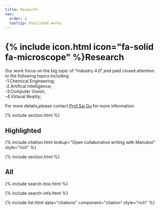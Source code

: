 ```yaml
---
title: Research
nav:
  order: 2
  tooltip: Published works
---
```


# {% include icon.html icon="fa-solid fa-microscope" %}Research

Our work focus on the big topic of "Industry 4.0",and paid closed attention to the following topics including  
-1.Chemical Engineering;  
-2.Artifical Intelligence;  
-3.Computer Vision;  
-4.Virtural Reality;

For more details,please contact [Prof.Sai Gu](https://warwick.ac.uk/fac/sci/eng/people/sai_gu/) for more information.

{% include section.html %}

## Highlighted

{% include citation.html lookup="Open collaborative writing with Manubot" style="rich" %}

{% include section.html %}

## All

{% include search-box.html %}

{% include search-info.html %}

{% include list.html data="citations" component="citation" style="rich" %}
